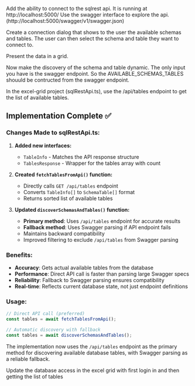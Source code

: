 Add the ability to connect to the sqlrest api. 
It is running at http://localhost:5000/
Use the swagger interface to explore the api. (http://localhost:5000/swagger/v1/swagger.json)

Create a connection dialog that shows to the user the available schemas and tables. 
The user can then select the schema and table they want to connect to.

Present the data in a grid.

Now make the discovery of the schema and table dynamic. The only input you have is the swagger endpoint.
So the AVAILABLE_SCHEMAS_TABLES shouuld be contructed from the swagger endpoint.

In the excel-grid project (sqlRestApi.ts), use the /api/tables endpoint to get the list of available tables.

## Implementation Complete ✅

### Changes Made to sqlRestApi.ts:

1. **Added new interfaces:**
   - `TableInfo` - Matches the API response structure
   - `TablesResponse` - Wrapper for the tables array with count

2. **Created `fetchTablesFromApi()` function:**
   - Directly calls `GET /api/tables` endpoint
   - Converts `TableInfo[]` to `SchemaTable[]` format
   - Returns sorted list of available tables

3. **Updated `discoverSchemasAndTables()` function:**
   - **Primary method**: Uses `/api/tables` endpoint for accurate results
   - **Fallback method**: Uses Swagger parsing if API endpoint fails
   - Maintains backward compatibility
   - Improved filtering to exclude `/api/tables` from Swagger parsing

### Benefits:
- **Accuracy**: Gets actual available tables from the database
- **Performance**: Direct API call is faster than parsing large Swagger specs
- **Reliability**: Fallback to Swagger parsing ensures compatibility
- **Real-time**: Reflects current database state, not just endpoint definitions

### Usage:
```typescript
// Direct API call (preferred)
const tables = await fetchTablesFromApi();

// Automatic discovery with fallback
const tables = await discoverSchemasAndTables();
```

The implementation now uses the `/api/tables` endpoint as the primary method for discovering available database tables, with Swagger parsing as a reliable fallback.

Update the database access in the excel grid with first login in and then getting the list of tables
